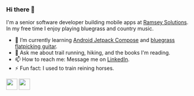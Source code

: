 ### Hi there 👋

I'm a senior software developer building mobile apps at [Ramsey Solutions](https://www.ramseysolutions.com/). In my free time I enjoy playing bluegrass and country music.

<!--
- 🔭 I’m currently working on the Financial Peace mobile app ([Android](https://play.google.com/store/apps/details?id=com.ramseysolutions.ramseypluslearnapp&hl=en_US&gl=US) | [iOS](https://apps.apple.com/us/app/financialpeace-the-money-plan/id1504138970)).
-->


- 🌱 I’m currently learning [Android Jetpack Compose](https://developer.android.com/courses/pathways/compose) and [bluegrass flatpicking guitar](https://artistworks.com/guitar-lessons-bryan-sutton).
- 💬 Ask me about trail running, hiking, and the books I'm reading.
- 📫 How to reach me: Message me on [LinkedIn](https://www.linkedin.com/in/ryanbrookepayne).
- ⚡ Fun fact: I used to train reining horses.

[<img height="30" src="https://img.shields.io/badge/linkedin-blue.svg?&style=for-the-badge&logo=linkedin&logoColor=white" />](https://www.linkedin.com/in/ryanbrookepayne) [<img height="30" src="https://img.shields.io/badge/stack%20overflow-FE7A16?logo=stack-overflow&logoColor=white&style=for-the-badge" />](https://stackoverflow.com/users/11809808/ryan-payne)
